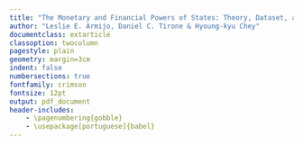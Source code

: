 ```yaml
---
title: "The Monetary and Financial Powers of States: Theory, Dataset, and Observations on the Trajectory of American Dominance"
author: "Leslie E. Armijo, Daniel C. Tirone & Hyoung-kyu Chey"
documentclass: extarticle
classoption: twocolumn
pagestyle: plain
geometry: margin=3cm
indent: false
numbersections: true
fontfamily: crimson
fontsize: 12pt
output: pdf_document
header-includes:
	- \pagenumbering{gobble}
	- \usepackage[portuguese]{babel}
---
```

